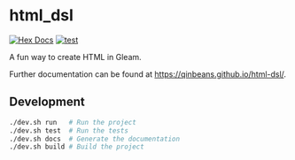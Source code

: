 # html_dsl

[![Hex Docs](https://img.shields.io/badge/hex-docs-ffaff3)](https://qinbeans.github.io/html-dsl/)
[![test](https://github.com/Qinbeans/html-dsl/actions/workflows/test.yml/badge.svg)](https://github.com/Qinbeans/html-dsl/actions/workflows/test.yml)

A fun way to create HTML in Gleam.

Further documentation can be found at <https://qinbeans.github.io/html-dsl/>.

## Development

```sh
./dev.sh run   # Run the project
./dev.sh test  # Run the tests
./dev.sh docs  # Generate the documentation
./dev.sh build # Build the project
```
